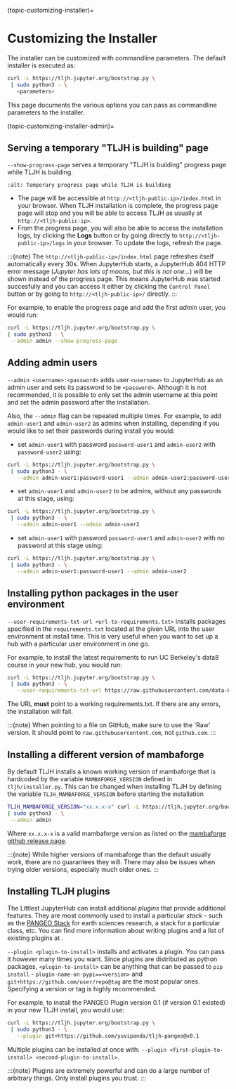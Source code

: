 (topic-customizing-installer)=

# Customizing the Installer

The installer can be customized with commandline parameters. The default installer
is executed as:

```bash
curl -L https://tljh.jupyter.org/bootstrap.py \
 | sudo python3 - \
   <parameters>
```

This page documents the various options you can pass as commandline parameters to the installer.

(topic-customizing-installer-admin)=

## Serving a temporary "TLJH is building" page

`--show-progress-page` serves a temporary "TLJH is building" progress page while TLJH is building.

```{image} ../images/tljh-is-building-page.gif
:alt: Temporary progress page while TLJH is building
```

- The page will be accessible at `http://<tljh-public-ip>/index.html` in your browser.
  When TLJH installation is complete, the progress page page will stop and you will be able
  to access TLJH as usually at `http://<tljh-public-ip>`.
- From the progress page, you will also be able to access the installation logs, by clicking the
  **Logs** button or by going directly to `http://<tljh-public-ip>/logs` in your browser.
  To update the logs, refresh the page.

:::{note}
The `http://<tljh-public-ip>/index.html` page refreshes itself automatically every 30s.
When JupyterHub starts, a JupyterHub 404 HTTP error message (_Jupyter has lots of moons, but this is not one..._)
will be shown instead of the progress page. This means JupyterHub was started succesfully and you can access it
either by clicking the `Control Panel` button or by going to `http://<tljh-public-ip>/` directly.
:::

For example, to enable the progress page and add the first _admin_ user, you would run:

```bash
curl -L https://tljh.jupyter.org/bootstrap.py \
| sudo python3 - \
 --admin admin --show-progress-page
```

## Adding admin users

`--admin <username>:<password>` adds user `<username>` to JupyterHub as an admin user
and sets its password to be `<password>`.
Although it is not recommended, it is possible to only set the admin username at this point
and set the admin password after the installation.

Also, the `--admin` flag can be repeated multiple times. For example, to add `admin-user1`
and `admin-user2` as admins when installing, depending if you would like to set their passwords
during install you would:

- set `admin-user1` with password `password-user1` and `admin-user2` with `password-user2` using:

```bash
curl -L https://tljh.jupyter.org/bootstrap.py \
 | sudo python3 - \
   --admin admin-user1:password-user1 --admin admin-user2:password-user2
```

- set `admin-user1` and `admin-user2` to be admins, without any passwords at this stage, using:

```bash
curl -L https://tljh.jupyter.org/bootstrap.py \
 | sudo python3 - \
   --admin admin-user1 --admin admin-user2
```

- set `admin-user1` with password `password-user1` and `admin-user2` with no password at this stage using:

```bash
curl -L https://tljh.jupyter.org/bootstrap.py \
 | sudo python3 - \
   --admin admin-user1:password-user1 --admin admin-user2
```

## Installing python packages in the user environment

`--user-requirements-txt-url <url-to-requirements.txt>` installs packages specified
in the `requirements.txt` located at the given URL into the user environment at install
time. This is very useful when you want to set up a hub with a particular user environment
in one go.

For example, to install the latest requirements to run UC Berkeley's data8 course
in your new hub, you would run:

```bash
curl -L https://tljh.jupyter.org/bootstrap.py \
 | sudo python3 - \
   --user-requirements-txt-url https://raw.githubusercontent.com/data-8/materials-sp18/HEAD/requirements.txt
```

The URL **must** point to a working requirements.txt. If there are any errors, the installation
will fail.

:::{note}
When pointing to a file on GitHub, make sure to use the 'Raw' version. It should point to
`raw.githubusercontent.com`, not `github.com`.
:::

## Installing a different version of mambaforge

By default TLJH installs a known working version of mambaforge that is hardcoded by the variable
`MAMBAFORGE_VERSION` defined in `tljh/installer.py`. This can be changed when installing TLJH by
defining the variable `TLJH_MAMBAFORGE_VERSION` before starting the installation

```bash
TLJH_MAMBAFORGE_VERSION="xx.x.x-x" curl -L https://tljh.jupyter.org/bootstrap.py \
| sudo python3 - \
 --admin admin
```
Where `xx.x.x-x` is a valid mambaforge version as listed on the 
[mambaforge github release page](https://github.com/conda-forge/miniforge/releases).

:::{note}
While higher versions of mambaforge than the default usually work, there are no guarantees they will.
There may also be issues when trying older versions, especially much older ones.
:::

## Installing TLJH plugins

The Littlest JupyterHub can install additional _plugins_ that provide additional
features. They are most commonly used to install a particular _stack_ - such as
the [PANGEO Stack](https://github.com/yuvipanda/tljh-pangeo) for earth sciences
research, a stack for a particular class, etc. You can find more information about
writing plugins and a list of existing plugins at [](/contributing/plugins).

`--plugin <plugin-to-install>` installs and activates a plugin. You can pass it
however many times you want. Since plugins are distributed as python packages,
`<plugin-to-install>` can be anything that can be passed to `pip install` -
`plugin-name-on-pypi==<version>` and `git+https://github.com/user/repo@tag`
are the most popular ones. Specifying a version or tag is highly recommended.

For example, to install the PANGEO Plugin version 0.1 (if version 0.1 existed)
in your new TLJH install, you would use:

```bash
curl -L https://tljh.jupyter.org/bootstrap.py \
 | sudo python3 - \
   --plugin git+https://github.com/yuvipanda/tljh-pangeo@v0.1
```

Multiple plugins can be installed at once with: `--plugin <first-plugin-to-install> <second-plugin-to-install>`.

:::{note}
Plugins are extremely powerful and can do a large number of arbitrary things.
Only install plugins you trust.
:::
